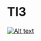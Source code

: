 # TI3


[![Alt text](https://img.youtube.com/vi/sb17IfywfWE/0.jpg)](https://www.youtube.com/watch?v=sb17IfywfWE)
